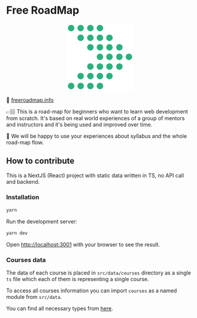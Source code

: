 # Free RoadMap

<p align="center">
<img src="./public/favicon.svg" width="180px" />
</p>

🧭 [freeroadmap.info](https://freeroadmap.info/weeks)

👉🏽 This is a road-map for beginners who want to learn web development from scratch. It's based on real world experiences of a group of mentors and instructors and it's being used and improved over time.

💎 We will be happy to use your experiences about syllabus and the whole road-map flow.

## How to contribute

This is a NextJS (React) project with static data written in TS, no API call and backend.

### Installation

```sh
yarn
```

Run the development server:

```bash
yarn dev
```

Open [http://localhost:3001](http://localhost:3001) with your browser to see the result.

### Courses data

The data of each course is placed in `src/data/courses` directory as a single `ts` file which each of them is representing a single course.

To access all courses information you can import `courses` as a named module from `src/data`.

You can find all necessary types from [here](https://github.com/raffidil/free-roadmap/blob/9b160a64230be8f83ecc9877b6af48d0ad008b7d/src/types/types.ts).
